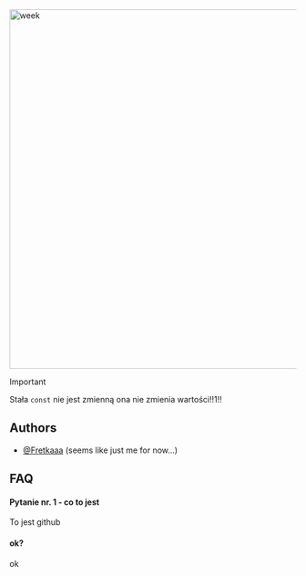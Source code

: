<img width="1810" height="630" alt="week" src="https://github.com/user-attachments/assets/f873cf90-eca6-4ee2-bf4d-a06157279c91" />

> [!IMPORTANT]
> Stała ```const``` nie jest zmienną ona nie zmienia wartości!!1!!


## Authors

- [@Fretkaaa](https://www.github.com/fretkaaa) (seems like just me for now...)

## FAQ

#### Pytanie nr. 1 - co to jest

To jest github

#### ok?

ok
<!---
Fretkaaa/Fretkaaa is a ✨ special ✨ repository because its `README.md` (this file) appears on your GitHub profile.
You can click the Preview link to take a look at your changes.
--->
